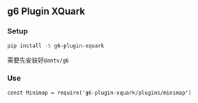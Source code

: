 ## g6 Plugin XQuark



### Setup

```sh
pip install -S g6-plugin-xquark
```

需要先安装好`@antv/g6`  



### Use

```
const Minimap = require('g6-plugin-xquark/plugins/minimap')
```



